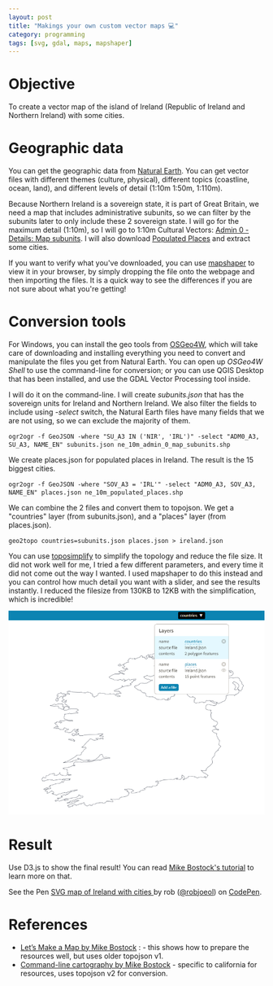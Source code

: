 ```yaml
---
layout: post
title: "Makings your own custom vector maps 💻"
category: programming
tags: [svg, gdal, maps, mapshaper]
---
```

# Objective

To create a vector map of the island of Ireland (Republic of Ireland and
  Northern Ireland) with some cities.

# Geographic data

You can get the geographic data from [Natural Earth](https://www.naturalearthdata.com).
You can get vector files with different themes (culture, physical), different
topics (coastline, ocean, land), and different levels of detail
(1:10m 1:50m, 1:110m).

Because Northern Ireland is a sovereign state, it is part of Great Britain, we need
a map that includes administrative subunits, so we can filter by the subunits later to only
include these 2 sovereign state. I will go for the maximum detail (1:10m), so I will go to 1:10m Cultural Vectors: [Admin 0 - Details: Map subunits](https://www.naturalearthdata.com/http//www.naturalearthdata.com/download/10m/cultural/ne_10m_admin_0_map_subunits.zip). I will also download [Populated Places](https://www.naturalearthdata.com/http//www.naturalearthdata.com/download/10m/cultural/ne_10m_populated_places.zip) and extract some cities.

If you want to verify what you've downloaded, you
can use [mapshaper](http://mapshaper.org/) to view it in your
browser, by simply dropping the file onto the webpage and then importing the files. It is a quick way to see the differences if you are not sure about what you're getting!

# Conversion tools

For Windows, you can install the geo tools from [OSGeo4W](https://trac.osgeo.org/osgeo4w/), which will take care of downloading
and installing everything you need to convert and manipulate the files you get from Natural Earth. You can open up *OSGeo4W Shell* to use the command-line for conversion; or you can use QGIS Desktop that has been installed, and use the GDAL Vector Processing tool inside.

I will do it on the command-line. I will create *subunits.json* that has the sovereign units for Ireland and Northern Ireland. We also filter the
fields to include using *-select* switch, the Natural Earth files have many fields that we are not using, so we can exclude the majority of them.

```
ogr2ogr -f GeoJSON -where "SU_A3 IN ('NIR', 'IRL')" -select "ADM0_A3, SU_A3, NAME_EN" subunits.json ne_10m_admin_0_map_subunits.shp
```

We create places.json for populated places in Ireland. The result is the 15 biggest cities.

```
ogr2ogr -f GeoJSON -where "SOV_A3 = 'IRL'" -select "ADM0_A3, SOV_A3, NAME_EN" places.json ne_10m_populated_places.shp
```

We can combine the 2 files and convert them to topojson. We get a "countries" layer (from subunits.json), and a "places" layer (from places.json).

```
geo2topo countries=subunits.json places.json > ireland.json
```

You can use [toposimplify](https://github.com/topojson/topojson-simplify/blob/master/README.md#toposimplify) to simplify the topology and reduce the file size. It did not work well for me, I tried a few different parameters, and every time it did not come out the way I wanted. I used mapshaper to do this instead and you can control how much detail you want with a slider, and see the results instantly. I reduced the filesize from 130KB to 12KB with the simplification, which is incredible!

![mapshaper](/assets/img/blog/2018-06-10-maps/mapshaper.png)

# Result

Use D3.js to show the final result! You can read [Mike Bostock's tutorial](https://bost.ocks.org/mike/map/) to learn more on that.

<p data-height="578" data-theme-id="light" data-slug-hash="qKReXy" data-default-tab="result" data-user="robjoeol" data-embed-version="2" data-pen-title="SVG map of Ireland with cities " class="codepen">See the Pen <a href="https://codepen.io/robjoeol/pen/qKReXy/">SVG map of Ireland with cities </a> by rob (<a href="https://codepen.io/robjoeol">@robjoeol</a>) on <a href="https://codepen.io">CodePen</a>.</p>
<script async src="https://static.codepen.io/assets/embed/ei.js"></script>

# References

- [Let’s Make a Map by Mike Bostock](https://bost.ocks.org/mike/map/) : - this shows how to prepare the resources well, but uses older topojson v1.
- [Command-line cartography by Mike Bostock](https://medium.com/@mbostock/command-line-cartography-part-1-897aa8f8ca2c) - specific to california for resources, uses topojson v2 for conversion.
